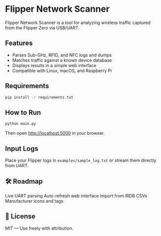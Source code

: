 # Flipper Network Scanner

Flipper Network Scanner is a tool for analyzing wireless traffic captured from the Flipper Zero via USB/UART.

##  Features
-  Parses Sub-GHz, RFID, and NFC logs and dumps
-  Matches traffic against a known device database
- Displays results in a simple web interface
-  Compatible with Linux, macOS, and Raspberry Pi

##  Requirements

```bash
pip install -r requirements.txt
```

##  How to Run

```bash
python main.py
```

Then open [http://localhost:5000](http://localhost:5000) in your browser.

## Input Logs

Place your Flipper logs in `examples/sample_log.txt` or stream them directly from UART.

## 🛠️ Roadmap
 Live UART parsing
 Auto-refresh web interface
 Import from IRDB CSVs
Manufacturer icons and tags

## 📄 License

MIT — Use freely with attribution.
